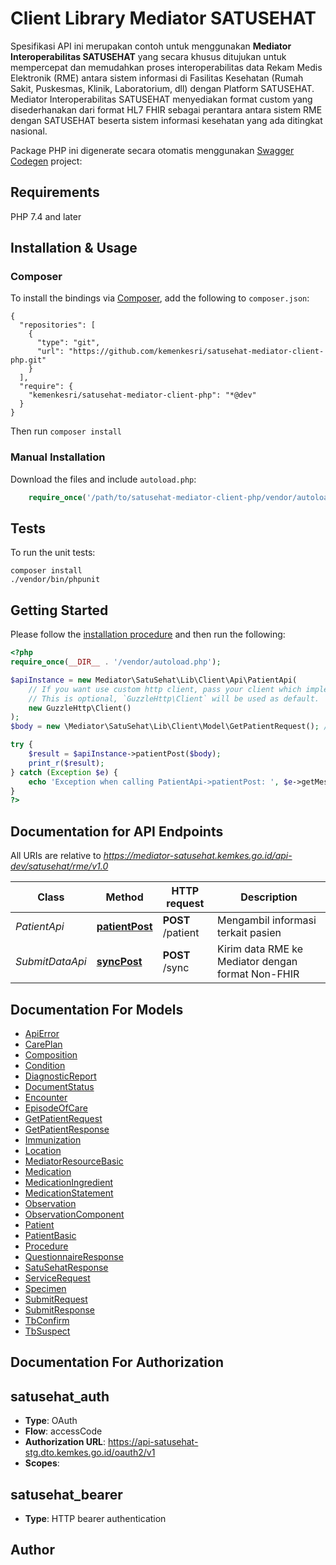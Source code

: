 # Client Library Mediator SATUSEHAT
Spesifikasi API ini merupakan contoh untuk menggunakan **Mediator Interoperabilitas SATUSEHAT** yang secara khusus ditujukan untuk mempercepat dan memudahkan proses interoperabilitas data Rekam Medis Elektronik (RME) antara sistem informasi di Fasilitas Kesehatan (Rumah Sakit, Puskesmas, Klinik, Laboratorium, dll) dengan Platform SATUSEHAT.  Mediator Interoperabilitas SATUSEHAT menyediakan format custom yang disederhanakan dari format HL7 FHIR sebagai perantara antara sistem RME dengan SATUSEHAT beserta sistem informasi kesehatan yang ada ditingkat nasional.

Package PHP ini digenerate secara otomatis menggunakan [Swagger Codegen](https://github.com/swagger-api/swagger-codegen) project:

## Requirements

PHP 7.4 and later

## Installation & Usage
### Composer

To install the bindings via [Composer](http://getcomposer.org/), add the following to `composer.json`:

```
{
  "repositories": [
    {
      "type": "git",
      "url": "https://github.com/kemenkesri/satusehat-mediator-client-php.git"
    }
  ],
  "require": {
    "kemenkesri/satusehat-mediator-client-php": "*@dev"
  }
}
```

Then run `composer install`

### Manual Installation

Download the files and include `autoload.php`:

```php
    require_once('/path/to/satusehat-mediator-client-php/vendor/autoload.php');
```

## Tests

To run the unit tests:

```
composer install
./vendor/bin/phpunit
```

## Getting Started

Please follow the [installation procedure](#installation--usage) and then run the following:

```php
<?php
require_once(__DIR__ . '/vendor/autoload.php');

$apiInstance = new Mediator\SatuSehat\Lib\Client\Api\PatientApi(
    // If you want use custom http client, pass your client which implements `GuzzleHttp\ClientInterface`.
    // This is optional, `GuzzleHttp\Client` will be used as default.
    new GuzzleHttp\Client()
);
$body = new \Mediator\SatuSehat\Lib\Client\Model\GetPatientRequest(); // \Mediator\SatuSehat\Lib\Client\Model\GetPatientRequest | 

try {
    $result = $apiInstance->patientPost($body);
    print_r($result);
} catch (Exception $e) {
    echo 'Exception when calling PatientApi->patientPost: ', $e->getMessage(), PHP_EOL;
}
?>
```

## Documentation for API Endpoints

All URIs are relative to *https://mediator-satusehat.kemkes.go.id/api-dev/satusehat/rme/v1.0*

Class | Method | HTTP request | Description
------------ | ------------- | ------------- | -------------
*PatientApi* | [**patientPost**](docs/Api/PatientApi.md#patientpost) | **POST** /patient | Mengambil informasi terkait pasien
*SubmitDataApi* | [**syncPost**](docs/Api/SubmitDataApi.md#syncpost) | **POST** /sync | Kirim data RME ke Mediator dengan format Non-FHIR

## Documentation For Models

 - [ApiError](docs/Model/ApiError.md)
 - [CarePlan](docs/Model/CarePlan.md)
 - [Composition](docs/Model/Composition.md)
 - [Condition](docs/Model/Condition.md)
 - [DiagnosticReport](docs/Model/DiagnosticReport.md)
 - [DocumentStatus](docs/Model/DocumentStatus.md)
 - [Encounter](docs/Model/Encounter.md)
 - [EpisodeOfCare](docs/Model/EpisodeOfCare.md)
 - [GetPatientRequest](docs/Model/GetPatientRequest.md)
 - [GetPatientResponse](docs/Model/GetPatientResponse.md)
 - [Immunization](docs/Model/Immunization.md)
 - [Location](docs/Model/Location.md)
 - [MediatorResourceBasic](docs/Model/MediatorResourceBasic.md)
 - [Medication](docs/Model/Medication.md)
 - [MedicationIngredient](docs/Model/MedicationIngredient.md)
 - [MedicationStatement](docs/Model/MedicationStatement.md)
 - [Observation](docs/Model/Observation.md)
 - [ObservationComponent](docs/Model/ObservationComponent.md)
 - [Patient](docs/Model/Patient.md)
 - [PatientBasic](docs/Model/PatientBasic.md)
 - [Procedure](docs/Model/Procedure.md)
 - [QuestionnaireResponse](docs/Model/QuestionnaireResponse.md)
 - [SatuSehatResponse](docs/Model/SatuSehatResponse.md)
 - [ServiceRequest](docs/Model/ServiceRequest.md)
 - [Specimen](docs/Model/Specimen.md)
 - [SubmitRequest](docs/Model/SubmitRequest.md)
 - [SubmitResponse](docs/Model/SubmitResponse.md)
 - [TbConfirm](docs/Model/TbConfirm.md)
 - [TbSuspect](docs/Model/TbSuspect.md)

## Documentation For Authorization


## satusehat_auth

- **Type**: OAuth
- **Flow**: accessCode
- **Authorization URL**: https://api-satusehat-stg.dto.kemkes.go.id/oauth2/v1
- **Scopes**: 

## satusehat_bearer

- **Type**: HTTP bearer authentication


## Author



